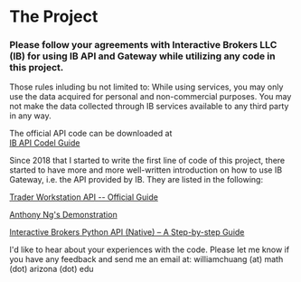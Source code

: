 # The Project <br /> 
### Please follow your agreements with Interactive Brokers LLC (IB) for using IB API and Gateway while utilizing any code in this project.

Those rules inluding bu not limited to: While using services, you may only use the data acquired for personal and non-commercial purposes. You may not make the data collected through IB services available to any third party in any way. 

The official API code can be downloaded at<br /> 
[IB API Codel Guide](https://interactivebrokers.github.io) 

Since 2018 that I started to write the first line of code of this project, there started to have more and more well-written introduction on how to use IB Gateway, i.e. the API provided by IB. They are listed in the following:<br /> 

[Trader Workstation API -- Official Guide](https://algotrading101.com/learn/interactive-brokers-python-api-native-guide/)<br /> 

[Anthony Ng's Demonstration](https://github.com/anthonyng2/ib)<br />

[Interactive Brokers Python API (Native) – A Step-by-step Guide](https://algotrading101.com/learn/interactive-brokers-python-api-native-guide/)<br /> 

I'd like to hear about your experiences with the code. Please let me know if you have any feedback and send me an email at: 
williamchuang (at) math (dot) arizona (dot) edu
